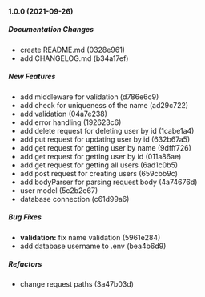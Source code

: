 #### 1.0.0 (2021-09-26)

##### Documentation Changes

*  create README.md (0328e961)
*  add CHANGELOG.md (b34a17ef)

##### New Features

*  add middleware for validation (d786e6c9)
*  add check for uniqueness of the name (ad29c722)
*  add validation (04a7e238)
*  add error handling (192623c6)
*  add delete request for deleting user by id (1cabe1a4)
*  add put request for updating user by id (632b67a5)
*  add get request for getting user by name (9dfff726)
*  add get request for getting user by id (011a86ae)
*  add get request for getting all users (6ad1c0b5)
*  add post request for creating users (659cbb9c)
*  add bodyParser for parsing request body (4a74676d)
*  user model (5c2b2e67)
*  database connection (c61d99a6)

##### Bug Fixes

* **validation:**  fix name validation (5961e284)
*  add database username to .env (bea4b6d9)

##### Refactors

*  change request paths (3a47b03d)

